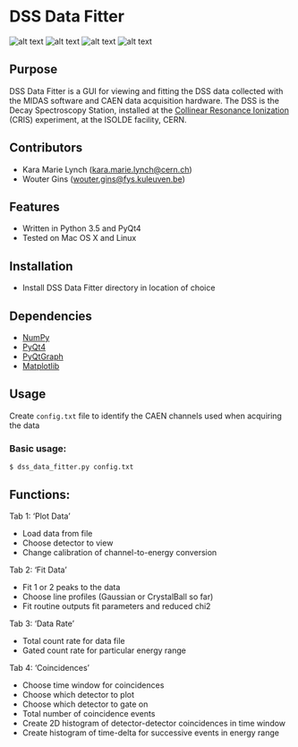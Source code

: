 # DSS Data Fitter

![alt text](https://img.shields.io/badge/License-MIT-blue.svg 'License')
![alt text](https://img.shields.io/badge/Python-3.5-green.svg 'Python version')
![alt text](https://img.shields.io/badge/Tested_on-Linux/Mac-green.svg 'Supported platform')
![alt text](https://img.shields.io/badge/Not_tested_on-Windows-red.svg 'Unsupported platform')

## Purpose
DSS Data Fitter is a GUI for viewing and fitting the DSS data collected with the MIDAS software and CAEN data acquisition hardware. The DSS is the Decay Spectroscopy Station, installed at the [Collinear Resonance Ionization](http://isolde-cris.web.cern.ch/) (CRIS) experiment, at the ISOLDE facility, CERN.

## Contributors
- Kara Marie Lynch (kara.marie.lynch@cern.ch)
- Wouter Gins (wouter.gins@fys.kuleuven.be)

## Features
- Written in Python 3.5 and PyQt4
- Tested on Mac OS X and Linux 

## Installation
- Install DSS Data Fitter directory in location of choice

## Dependencies
- [NumPy](http://www.numpy.org/)
- [PyQt4](https://pypi.python.org/pypi/PyQt4)
- [PyQtGraph](http://www.pyqtgraph.org/)
- [Matplotlib](http://matplotlib.org/)

## Usage
Create `config.txt` file to identify the CAEN channels used when acquiring the data
### Basic usage:
`$ dss_data_fitter.py config.txt`

## Functions:
Tab 1: ‘Plot Data’
- Load data from file
- Choose detector to view
- Change calibration of channel-to-energy conversion

Tab 2: ‘Fit Data’
- Fit 1 or 2 peaks to the data
- Choose line profiles (Gaussian or CrystalBall so far)
- Fit routine outputs fit parameters and reduced chi2

Tab 3: ‘Data Rate’
- Total count rate for data file
- Gated count rate for particular energy range

Tab 4: ‘Coincidences’
- Choose time window for coincidences
- Choose which detector to plot
- Choose which detector to gate on
- Total number of coincidence events
- Create 2D histogram of detector-detector coincidences in time window
- Create histogram of time-delta for successive events in energy range

